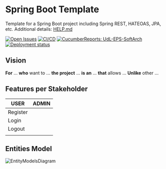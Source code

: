 # Spring Boot Template

Template for a Spring Boot project including Spring REST, HATEOAS, JPA, etc. Additional details: [HELP.md](HELP.md)

[![Open Issues](https://img.shields.io/github/issues-raw/Tab2KGWiz/tab2kgwiz-client?logo=github)](https://github.com/orgs/Tab2KGWiz/projects/2)
[![CI/CD](https://github.com/UdL-EPS-SoftArch/spring-template/actions/workflows/ci-cd.yml/badge.svg)](https://github.com/UdL-EPS-SoftArch/spring-template/actions)
[![CucumberReports: UdL-EPS-SoftArch](https://messages.cucumber.io/api/report-collections/faed8ca5-e474-4a1a-a72a-b8e2a2cd69f0/badge)](https://reports.cucumber.io/report-collections/faed8ca5-e474-4a1a-a72a-b8e2a2cd69f0)
[![Deployment status](https://img.shields.io/uptimerobot/status/m792691238-18db2a43adf8d8ded474f885)](https://spring-template.fly.dev/users)

## Vision

**For** ... **who** want to ...
**the project** ... **is an** ...
**that** allows ...
**Unlike** other ...

## Features per Stakeholder

| USER                | ADMIN                |
|---------------------|----------------------|
| Register            |                      |
| Login               |                      |
| Logout              |                      |
|                     |                      |

## Entities Model

![EntityModelsDiagram](http://www.plantuml.com/plantuml/svg/5Sqn3W8X40NGtbFe0M1wgxNOJXEJZGT061SI6CZC9rvVjthbMmn1CLizNOh4EXDFhUSC3BiIQVZwlI3FzpJMs0KiyB4tUgMxMv-Rs_e7DusPR6YHtO7Rg05CBHXOQHKK5BP7JrpzEAA59Vtz0G00?v0)

